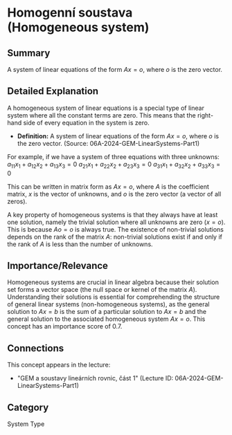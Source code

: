 # Homogenní soustava (Homogeneous system)

## Summary
A system of linear equations of the form $A x = o$, where $o$ is the zero vector.

## Detailed Explanation
A homogeneous system of linear equations is a special type of linear system where all the constant terms are zero. This means that the right-hand side of every equation in the system is zero.

*   **Definition:** A system of linear equations of the form $A x = o$, where $o$ is the zero vector. (Source: 06A-2024-GEM-LinearSystems-Part1)

For example, if we have a system of three equations with three unknowns:
$a_{11}x_1 + a_{12}x_2 + a_{13}x_3 = 0$
$a_{21}x_1 + a_{22}x_2 + a_{23}x_3 = 0$
$a_{31}x_1 + a_{32}x_2 + a_{33}x_3 = 0$

This can be written in matrix form as $A x = o$, where $A$ is the coefficient matrix, $x$ is the vector of unknowns, and $o$ is the zero vector (a vector of all zeros).

A key property of homogeneous systems is that they always have at least one solution, namely the trivial solution where all unknowns are zero ($x = o$). This is because $A o = o$ is always true. The existence of non-trivial solutions depends on the rank of the matrix $A$: non-trivial solutions exist if and only if the rank of $A$ is less than the number of unknowns.

## Importance/Relevance
Homogeneous systems are crucial in linear algebra because their solution set forms a vector space (the null space or kernel of the matrix $A$). Understanding their solutions is essential for comprehending the structure of general linear systems (non-homogeneous systems), as the general solution to $A x = b$ is the sum of a particular solution to $A x = b$ and the general solution to the associated homogeneous system $A x = o$. This concept has an importance score of 0.7.

## Connections
This concept appears in the lecture:
*   "GEM a soustavy lineárních rovnic, část 1" (Lecture ID: 06A-2024-GEM-LinearSystems-Part1)

## Category
System Type